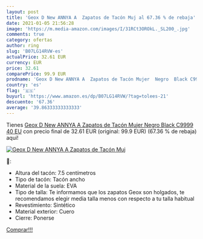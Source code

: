 ```yaml
---
layout: post
title: 'Geox D New ANNYA A  Zapatos de Tacón Muj al 67.36 % de rebaja'
date: 2021-01-05 21:56:28
image: 'https://m.media-amazon.com/images/I/31RCt3OROkL._SL200_.jpg'
comments: true
category: ofertas
author: ring
slug: 'B07LG14RVW-es'
actualPrice: 32.61 EUR
currency: EUR
price: 32.61
comparePrice: 99.9 EUR
prodname: 'Geox D New ANNYA A  Zapatos de Tacón Mujer  Negro  Black C9999   40 EU'
country: 'es'
flag: '🇪🇸'
buyurl: 'https://www.amazon.es/dp/B07LG14RVW/?tag=tolees-21'
descuento: '67.36'
average: '39.86333333333333'
---
```


Tienes [Geox D New ANNYA A  Zapatos de Tacón Mujer  Negro  Black C9999   40 EU](https://www.amazon.es/dp/B07LG14RVW/?tag=tolees-21) con precio final de  32.61 EUR (original: 99.9 EUR) (67.36 %  de rebaja) aqui!

[![Geox D New ANNYA A  Zapatos de Tacón Muj](https://m.media-amazon.com/images/I/31RCt3OROkL._SL200_.jpg)](https://www.amazon.es/dp/B07LG14RVW/?tag=tolees-21)

🔎:

- Altura del tacón: 7.5 centímetros
- Tipo de tacón: Tacón ancho
- Material de la suela: EVA
- Tipo de talla: Te informamos que los zapatos Geox son holgados, te recomendamos elegir media talla menos con respecto a tu talla habitual
- Revestimiento: Sintético
- Material exterior: Cuero
- Cierre: Ponerse

[Comprar!!!](https://www.amazon.es/dp/B07LG14RVW/?tag=tolees-21)
